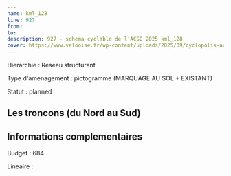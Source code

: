 ```yaml
---
name: kml_128 
line: 927
from: 
to:  
description: 927 - schema cyclable de l'ACSO 2025 kml_128 
cover: https://www.velooise.fr/wp-content/uploads/2025/09/cyclopolis-acso-default.jpg
---
```

Hierarchie : Reseau structurant

Type d'amenagement : pictogramme (MARQUAGE AU SOL + EXISTANT)

Statut : planned

## Les troncons (du Nord au Sud)

## Informations complementaires

Budget  : 684 

Lineaire :

